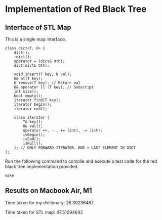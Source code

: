 # Implementation of Red Black Tree

## Interface of STL Map
This is a single map interface.

```
class dict<T, U> {
    dict();
    ~dict();
    operator = (dict& Oth); 
    dict(dict& Oth);

    void insert(T key, U val);
    U& at(T key);
    U remove(T key); // Return val
    U& operator [] (T key); // Subscript
    int size();
    bool empty();
    iterator find(T key);
    iterator begin();
    iterator end();

    class iterator {
        T& key();
        U& val();
        operator ++, --, += (int), -= (int);
        isBegin();
        isEnd();
        isNull();
    }; // ONLY FORWARD ITERATOR. END = LAST ELEMENT IN DICT
};
```

Run the following command to compile and execute a test code for the red black tree implementation provided.
```
make
```

## Results on Macbook Air, M1
Time taken for my dictionary: 26.30236487

Time taken for STL map: 47.51094642
